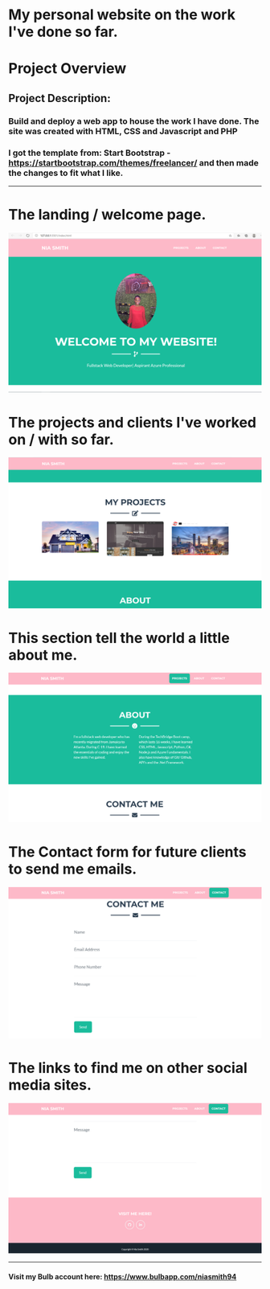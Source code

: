 # My personal website on the work I've done so far.

# Project Overview

## Project Description:

### Build and deploy a web app to house the work I have done. The site was created with HTML, CSS and Javascript and PHP
### I got the template from: Start Bootstrap - https://startbootstrap.com/themes/freelancer/ and then made the changes to fit what I like.
 
 **************************************
# The landing / welcome page.
![](image-1.png)

# The projects and clients I've worked on / with so far.
![](image-2.png)

# This section tell the world a little about me.
![](image-3.png)

# The Contact form for future clients to send me emails.
![](image-4.png)


# The links to find me on other social media sites.
![](image-5.png)


***************************************
#### Visit my Bulb account here: https://www.bulbapp.com/niasmith94
